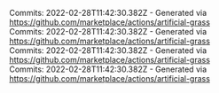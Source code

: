 Commits: 2022-02-28T11:42:30.382Z - Generated via https://github.com/marketplace/actions/artificial-grass
<br>
Commits: 2022-02-28T11:42:30.382Z - Generated via https://github.com/marketplace/actions/artificial-grass
<br>
Commits: 2022-02-28T11:42:30.382Z - Generated via https://github.com/marketplace/actions/artificial-grass
<br>
Commits: 2022-02-28T11:42:30.382Z - Generated via https://github.com/marketplace/actions/artificial-grass
<br>
